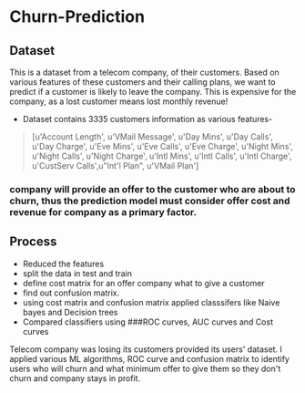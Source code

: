 # Churn-Prediction

## Dataset
This is a dataset from a telecom company, of their customers. Based on various features of these customers and their calling plans, we want to predict if a customer is likely to leave the company. This is expensive for the company, as a lost customer means lost monthly revenue!
- Dataset contains 3335 customers information as various features-
> [u'Account Length', u'VMail Message', u'Day Mins', u'Day Calls', u'Day Charge', u'Eve Mins', u'Eve Calls', u'Eve Charge', u'Night Mins', u'Night Calls', u'Night Charge', u'Intl Mins', u'Intl Calls', u'Intl Charge', u'CustServ Calls',u"Int'l Plan", u'VMail Plan']

### company will provide an offer to the customer who are about to churn, thus the prediction model must consider offer cost and revenue for company as a primary factor.  

## Process
- Reduced the features
- split the data in test and train
- define cost matrix for an offer company what to give a customer
- find out confusion matrix.
- using cost matrix and confusion matrix applied classsifers like Naive bayes and Decision trees
- Compared classifiers using ###ROC curves, AUC curves and Cost curves



Telecom company was losing its customers provided its users' dataset. I applied various ML algorithms, ROC curve and confusion matrix to identify users who will churn and what minimum offer to give them so they don't churn and company stays in profit.
